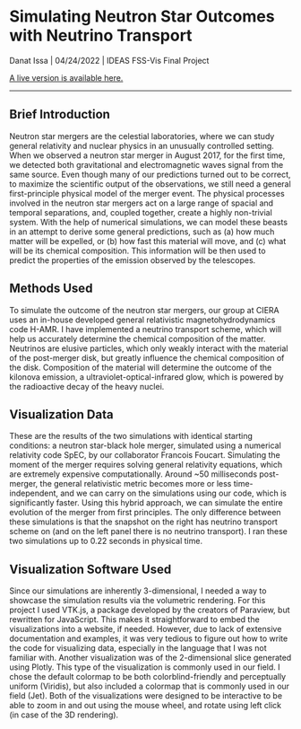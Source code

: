 # Simulating Neutron Star Outcomes with Neutrino Transport
  
Danat Issa | 04/24/2022 | IDEAS FSS-Vis Final Project

[A live version is available here.](https://ageller.github.io/IDEAS_FSS-Vis/FinalStudentProjects/2022spring/DanatIssa/index.html)


____________________________________________________________________

## Brief Introduction
Neutron star mergers are the celestial laboratories, where we can study general relativity and nuclear physics in an unusually controlled setting. When we observed a neutron star merger in August 2017, for the first time, we detected both gravitational and electromagnetic waves signal from the same source. Even though many of our predictions turned out to be correct, to maximize the scientific output of the observations, we still need a general first-principle physical model of the merger event. The physical processes involved in the neutron star mergers act on a large range of spacial and temporal separations, and, coupled together, create a highly non-trivial system. With the help of numerical simulations, we can model these beasts in an attempt to derive some general predictions, such as (a) how much matter will be expelled, or (b) how fast this material will move, and (c) what will be its chemical composition. This information will be then used to predict the properties of the emission observed by the telescopes. 


## Methods Used
To simulate the outcome of the neutron star mergers, our group at CIERA uses an in-house developed general relativistic magnetohydrodynamics code H-AMR. I have implemented a neutrino transport scheme, which will help us accurately determine the chemical composition of the matter. Neutrinos are elusive particles, which only weakly interact with the material of the post-merger disk, but greatly influence the chemical composition of the disk. Composition of the material will determine the outcome of the kilonova emission, a ultraviolet-optical-infrared glow, which is powered by the radioactive decay of the heavy nuclei.  

## Visualization Data
These are the results of the two simulations with identical starting conditions: a neutron star-black hole merger, simulated using a numerical relativity code SpEC, by our collaborator Francois Foucart. Simulating the moment of the merger requires solving general relativity equations, which are extremely expensive computationally. Around ~50 milliseconds post-merger, the general relativistic metric becomes more or less time-independent, and we can carry on the simulations using our code, which is significantly faster. Using this hybrid approach, we can simulate the entire evolution of the merger from first principles. The only difference between these simulations is that the snapshot on the right has neutrino transport scheme on (and on the left panel there is no neutrino transport). I ran these two simulations up to 0.22 seconds in physical time. 

## Visualization Software Used
Since our simulations are inherently 3-dimensional, I needed a way to showcase the simulation results via the volumetric rendering. For this project I used VTK.js, a package developed by the creators of Paraview, but rewritten for JavaScript. This makes it straightforward to embed the visualizations into a website, if needed. However, due to lack of extensive documentation and examples, it was very tedious to figure out how to write the code for visualizing data, especially in the language that I was not familiar with. Another visualization was of the 2-dimensional slice generated using Plotly. This type of the visualization is commonly used in our field. I chose the default colormap to be both colorblind-friendly and perceptually uniform (Viridis), but also included a colormap that is commonly used in our field (Jet). Both of the visualizations were designed to be interactive to be able to zoom in and out using the mouse wheel, and rotate using left click (in case of the 3D rendering).